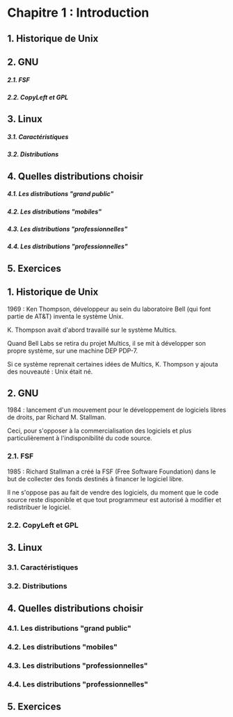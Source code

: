 # Chapitre 1 : Introduction

## 1. Historique de Unix
## 2. GNU
##### 2.1. FSF
##### 2.2. CopyLeft et GPL
## 3. Linux
##### 3.1. Caractéristiques
##### 3.2. Distributions
## 4. Quelles distributions choisir
##### 4.1. Les distributions "grand public"
##### 4.2. Les distributions "mobiles"
##### 4.3. Les distributions "professionnelles"
##### 4.4. Les distributions "professionnelles"
## 5. Exercices

## 1. Historique de Unix

1969 : Ken Thompson, développeur au sein du laboratoire Bell (qui font partie de AT&T) inventa le système Unix.

K. Thompson avait d'abord travaillé sur le système Multics. 

Quand Bell Labs se retira du projet Multics, il se mit à développer son propre système, sur une machine DEP PDP-7.

Si ce système reprenait certaines idées de Multics, K. Thompson y ajouta des nouveauté : Unix était né.

## 2. GNU

1984 : lancement d'un mouvement pour le développement de logiciels libres de droits, par Richard M. Stallman. 

Ceci, pour s'opposer à la commercialisation des logiciels et plus particulièrement à l'indisponibilité du code source. 

### 2.1. FSF

1985 : Richard Stallman a créé la FSF (Free Software Foundation) dans le but de collecter des fonds destinés à financer le logiciel libre.

Il ne s'oppose pas au fait de vendre des logiciels, du moment que le code source reste disponible et que tout programmeur est autorisé à modifier et redistribuer le logiciel.  

### 2.2. CopyLeft et GPL

## 3. Linux
### 3.1. Caractéristiques
### 3.2. Distributions

## 4. Quelles distributions choisir
### 4.1. Les distributions "grand public"
### 4.2. Les distributions "mobiles"
### 4.3. Les distributions "professionnelles"
### 4.4. Les distributions "professionnelles"

## 5. Exercices
